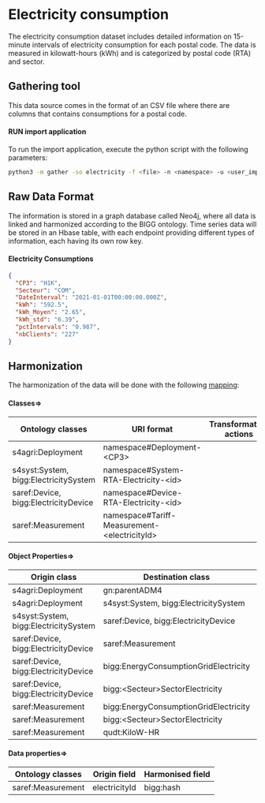 # Electricity consumption

The electricity consumption dataset includes detailed information on 15-minute intervals of electricity consumption for
each postal code. The data is measured in kilowatt-hours (kWh) and is categorized by postal code (RTA) and sector.

## Gathering tool

This data source comes in the format of an CSV file where there are columns that contains consumptions for a postal
code.

#### RUN import application

To run the import application, execute the python script with the following parameters:

```bash
python3 -m gather -so electricity -f <file> -n <namespace> -u <user_importing> -tz <file_timezone> -st <storage>
```

## Raw Data Format

The information is stored in a graph database called Neo4j, where all data is linked and harmonized according to the
BIGG ontology. Time series data will be stored in an Hbase table, with each endpoint providing different types of
information, each having its own row key.

#### Electricity Consumptions

````json
{
  "CP3": "H1K",
  "Secteur": "COM",
  "DateInterval": "2021-01-01T00:00:00.000Z",
  "kWh": "592.5",
  "kWh_Moyen": "2.65",
  "kWh_std": "6.39",
  "pctIntervals": "0.987",
  "nbClients": "227"
}
````

## Harmonization

The harmonization of the data will be done with the following [mapping](harmonizer/mapping.yaml):

#### Classes=>

| Ontology classes                      | URI format                                         | Transformation actions |
|---------------------------------------|----------------------------------------------------|------------------------|
| s4agri:Deployment                     | namespace#Deployment-&lt;CP3&gt;                   |                        |
| s4syst:System, bigg:ElectricitySystem | namespace#System-RTA-Electricity-&lt;id&gt;        |                        |
| saref:Device, bigg:ElectricityDevice  | namespace#Device-RTA-Electricity-&lt;id&gt;        |                        |
| saref:Measurement                     | namespace#Tariff-Measurement-&lt;electricityId&gt; |                        |

#### Object Properties=>

| Origin class                          | Destination class                     | Relation                 |
|---------------------------------------|---------------------------------------|--------------------------|
| s4agri:Deployment                     | gn:parentADM4                         | s4agri:isDeployedAtSpace |
| s4agri:Deployment                     | s4syst:System, bigg:ElectricitySystem | ssn:hasDeployment        |
| s4syst:System, bigg:ElectricitySystem | saref:Device, bigg:ElectricityDevice  | s4syst:hasSubSystem      |
| saref:Device, bigg:ElectricityDevice  | saref:Measurement                     | saref:makesMeasurement   |
| saref:Device, bigg:ElectricityDevice  | bigg:EnergyConsumptionGridElectricity | saref:measuresProperty   |
| saref:Device, bigg:ElectricityDevice  | bigg:&lt;Secteur&gt;SectorElectricity | saref:measuresProperty   |
| saref:Measurement                     | bigg:EnergyConsumptionGridElectricity | saref:relatesToProperty  |
| saref:Measurement                     | bigg:&lt;Secteur&gt;SectorElectricity | saref:relatesToProperty  |
| saref:Measurement                     | qudt:KiloW-HR                         | saref:isMeasuredIn       |

#### Data properties=>

| Ontology classes  | Origin field  | Harmonised field |
|-------------------|---------------|------------------|
| saref:Measurement | electricityId | bigg:hash        |






